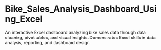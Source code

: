 # Bike_Sales_Analysis_Dashboard_Using_Excel
An interactive Excel dashboard analyzing bike sales data through data cleaning, pivot tables, and visual insights. Demonstrates Excel skills in data analysis, reporting, and dashboard design.
